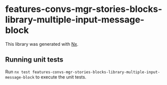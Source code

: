 # features-convs-mgr-stories-blocks-library-multiple-input-message-block

This library was generated with [Nx](https://nx.dev).

## Running unit tests

Run `nx test features-convs-mgr-stories-blocks-library-multiple-input-message-block` to execute the unit tests.
